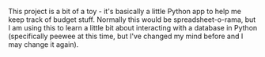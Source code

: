 This project is a bit of a toy - it's basically a little Python app to help me keep track of budget stuff. Normally this would be spreadsheet-o-rama, but I am using this to learn a little bit about interacting with a database in Python (specifically peewee at this time, but I've changed my mind before and I may change it again).

